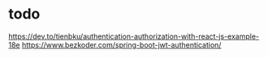 # todo
https://dev.to/tienbku/authentication-authorization-with-react-js-example-18e
https://www.bezkoder.com/spring-boot-jwt-authentication/
